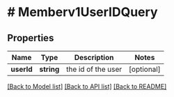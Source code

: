 # # Memberv1UserIDQuery

## Properties

Name | Type | Description | Notes
------------ | ------------- | ------------- | -------------
**userId** | **string** | the id of the user | [optional]

[[Back to Model list]](../../README.md#models) [[Back to API list]](../../README.md#endpoints) [[Back to README]](../../README.md)
